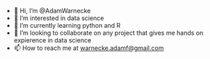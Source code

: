 - 👋 Hi, I’m @AdamWarnecke
- 👀 I’m interested in data science
- 🌱 I’m currently learning python and R
- 💞️ I’m looking to collaborate on any project that gives me hands on expierence in data science
- 📫 How to reach me at warnecke.adamf@gmail.com

<!---
AdamWarnecke/AdamWarnecke is a ✨ special ✨ repository because its `README.md` (this file) appears on your GitHub profile.
You can click the Preview link to take a look at your changes.
--->
